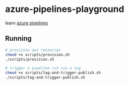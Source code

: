 # azure-pipelines-playground

learn [azure pipelines](https://docs.microsoft.com/en-us/azure/devops/pipelines/?view=azure-devops)

## Running

```sh
# provision aws resources
chmod +x scripts/provision.sh    
./scripts/provision.sh

# trigger a pipeline run via a tag
chmod +x scripts/tag-and-trigger-publish.sh
./scripts/tag-and-trigger-publish.sh
```